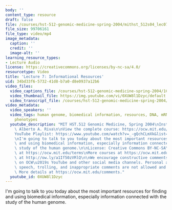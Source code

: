 ```yaml
---
body: ''
content_type: resource
draft: false
file: /courses/hst-512-genomic-medicine-spring-2004/mithst_512s04_lec07_360p_16_9.mp4
file_size: 99706161
file_type: video/mp4
image_metadata:
  caption: ''
  credit: ''
  image-alt: ''
learning_resource_types:
- Lecture Audio
license: https://creativecommons.org/licenses/by-nc-sa/4.0/
resourcetype: Video
title: 'Lecture 7: Informational Resources'
uid: 34bd33f6-5732-41d8-b7a0-d8e0937a12b6
video_files:
  video_captions_file: /courses/hst-512-genomic-medicine-spring-2004/1CWBR1LRdiJuFNatBc9jutlJPO_Shhhtd_transcript.webvtt
  video_thumbnail_file: https://img.youtube.com/vi/0XUW8l1Dzyc/default.jpg
  video_transcript_file: /courses/hst-512-genomic-medicine-spring-2004/1CWBR1LRdiJuFNatBc9jutlJPO_Shhhtd_transcript.pdf
video_metadata:
  video_speakers: ''
  video_tags: human genome, biomedical information, resources, DNA, mRNA, genotype,
    phenotypes
  youtube_description: "MIT HST.512 Genomic Medicine, Spring 2004\nInstructor: Dr.\
    \ Alberto A. Riva\n\nView the complete course: https://ocw.mit.edu/courses/hst-512-genomic-medicine-spring-2004/\n\
    YouTube Playlist: https://www.youtube.com/watch?v=_-gQchCLmXk&list=PLUl4u3cNGP613PJMNmRjAIdBr76goU1V5\n\
    \nI'm going to talk to you today about the most important resources for finding\
    \ and using biomedical information, especially information connected with the\
    \ study of the human genome.\n\nLicense: Creative Commons BY-NC-SA\nMore information\
    \ at https://ocw.mit.edu/terms\nMore courses at https://ocw.mit.edu\nSupport OCW\
    \ at http://ow.ly/a1If50zVRlQ\n\nWe encourage constructive comments and discussion\
    \ on OCW\u2019s YouTube and other social media channels. Personal attacks, hate\
    \ speech, trolling, and inappropriate comments are not allowed and may be removed.\
    \ More details at https://ocw.mit.edu/comments."
  youtube_id: 0XUW8l1Dzyc
---
```

I'm going to talk to you today about the most important resources for finding and using biomedical information, especially information connected with the study of the human genome.